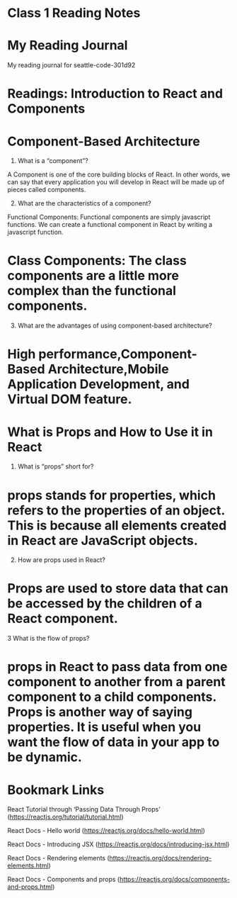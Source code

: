 # Class 1 Reading Notes

# My Reading Journal
My reading journal for seattle-code-301d92

# Readings: Introduction to React and Components

# Component-Based Architecture

1. What is a “component”?

A Component is one of the core building blocks of React. In other words, we can say that every application you will develop in React will be made up of pieces called components.

2. What are the characteristics of a component?

Functional Components: Functional components are simply javascript functions. We can create a functional component in React by writing a javascript function.

# Class Components: The class components are a little more complex than the functional components.

3. What are the advantages of using component-based architecture?

# High performance,Component-Based Architecture,Mobile Application Development, and Virtual DOM feature.

# What is Props and How to Use it in React

1. What is “props” short for?

# props stands for properties, which refers to the properties of an object. This is because all elements created in React are JavaScript objects.

2. How are props used in React?

# Props are used to store data that can be accessed by the children of a React component. 

3 What is the flow of props?

# props in React to pass data from one component to another from a parent component to a child components. Props is another way of saying properties. It is useful when you want the flow of data in your app to be dynamic.

# Bookmark Links

React Tutorial through ‘Passing Data Through Props’
(https://reactjs.org/tutorial/tutorial.html)

React Docs - Hello world
(https://reactjs.org/docs/hello-world.html)

React Docs - Introducing JSX
(https://reactjs.org/docs/introducing-jsx.html)


React Docs - Rendering elements
(https://reactjs.org/docs/rendering-elements.html)

React Docs - Components and props
(https://reactjs.org/docs/components-and-props.html)

